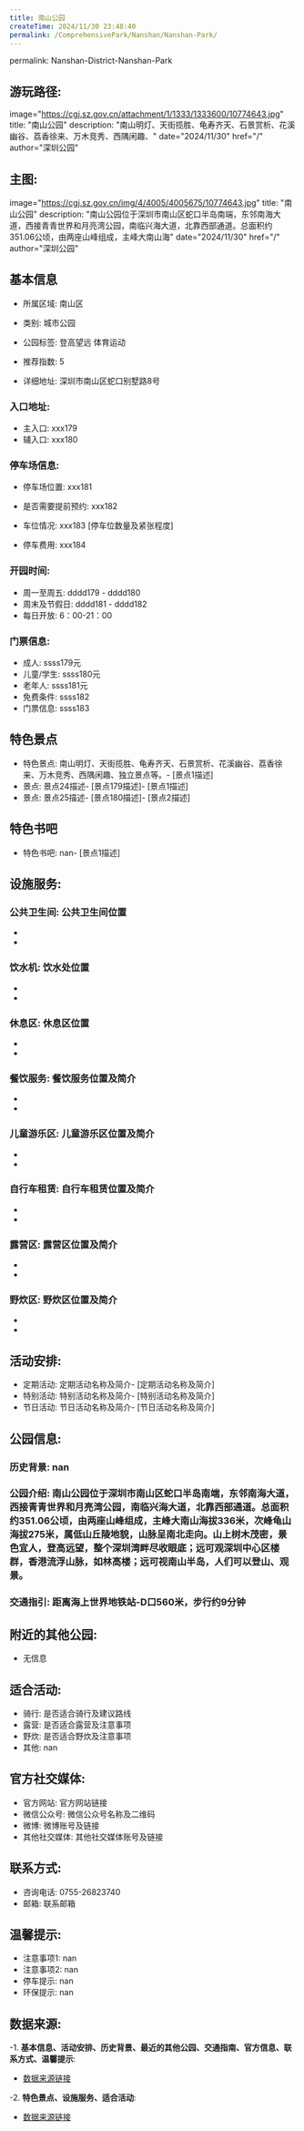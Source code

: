 ```yaml
---
title: 南山公园
createTime: 2024/11/30 23:48:40
permalink: /ComprehensivePark/Nanshan/Nanshan-Park/
---
```

permalink: Nanshan-District-Nanshan-Park
## 游玩路径:
image="https://cgj.sz.gov.cn/attachment/1/1333/1333600/10774643.jpg"
title: "南山公园"
description: "南山明灯、天街揽胜、龟寿齐天、石景赏析、花溪幽谷、荔香徐来、万木竞秀、西隅闲趣、"
date="2024/11/30"
href="/"
author="深圳公园"
## 主图:
image="https://cgj.sz.gov.cn/img/4/4005/4005675/10774643.jpg"
title: "南山公园"
description: "南山公园位于深圳市南山区蛇口半岛南端，东邻南海大道，西接青青世界和月亮湾公园，南临兴海大道，北靠西部通道。总面积约351.06公顷，由两座山峰组成，主峰大南山海"
date="2024/11/30"
href="/"
author="深圳公园"
## 基本信息

- 所属区域: 南山区

- 类别: 城市公园

- 公园标签: 登高望远 体育运动

- 推荐指数: 5

- 详细地址: 深圳市南山区蛇口别墅路8号

### 入口地址:
- 主入口: xxx179
- 辅入口: xxx180
### 停车场信息:
- 停车场位置: xxx181

- 是否需要提前预约: xxx182

- 车位情况: xxx183 [停车位数量及紧张程度]

- 停车费用: xxx184

### 开园时间:
- 周一至周五: dddd179 - dddd180
- 周末及节假日: dddd181 - dddd182
- 每日开放: 6：00-21：00

### 门票信息:
- 成人: ssss179元
- 儿童/学生: ssss180元
- 老年人: ssss181元
- 免费条件: ssss182
- 门票信息: ssss183
## 特色景点
- 特色景点: 南山明灯、天街揽胜、龟寿齐天、石景赏析、花溪幽谷、荔香徐来、万木竞秀、西隅闲趣、独立景点等。- [景点1描述]
- 景点: 景点24描述- [景点179描述]- [景点1描述]
- 景点: 景点25描述- [景点180描述]- [景点2描述]
## 特色书吧
- 特色书吧: nan- [景点1描述]
## 设施服务:
### 公共卫生间: 公共卫生间位置
- 
- 
### 饮水机: 饮水处位置
- 
- 
### 休息区: 休息区位置
- 
- 
### 餐饮服务: 餐饮服务位置及简介
- 
- 
### 儿童游乐区: 儿童游乐区位置及简介
- 
- 
### 自行车租赁: 自行车租赁位置及简介
- 
- 
### 露营区: 露营区位置及简介
- 
- 
### 野炊区: 野炊区位置及简介

- 
- 
## 活动安排:
- 定期活动: 定期活动名称及简介- [定期活动名称及简介]
- 特别活动: 特别活动名称及简介- [特别活动名称及简介]
- 节日活动: 节日活动名称及简介- [节日活动名称及简介]
## 公园信息:
### 历史背景: nan
### 公园介绍: 南山公园位于深圳市南山区蛇口半岛南端，东邻南海大道，西接青青世界和月亮湾公园，南临兴海大道，北靠西部通道。总面积约351.06公顷，由两座山峰组成，主峰大南山海拔336米，次峰龟山海拔275米，属低山丘陵地貌，山脉呈南北走向。山上树木茂密，景色宜人，登高远望，整个深圳湾畔尽收眼底；远可观深圳中心区楼群，香港流浮山脉，如林高楼；远可视南山半岛，人们可以登山、观景。
### 交通指引: 距离海上世界地铁站-D口560米，步行约9分钟

## 附近的其他公园:
- 无信息

## 适合活动:
- 骑行: 是否适合骑行及建议路线
- 露营: 是否适合露营及注意事项
- 野炊: 是否适合野炊及注意事项
- 其他: nan

## 官方社交媒体:
- 官方网站: 官方网站链接
- 微信公众号: 微信公众号名称及二维码
- 微博: 微博账号及链接
- 其他社交媒体: 其他社交媒体账号及链接

## 联系方式:
- 咨询电话: 0755-26823740
- 邮箱: 联系邮箱

## 温馨提示:
- 注意事项1: nan
- 注意事项2: nan
- 停车提示: nan
- 环保提示: nan

## 数据来源:
-1. **基本信息、活动安排、历史背景、最近的其他公园、交通指南、官方信息、联系方式、温馨提示**:
- [数据来源链接](https://cgj.sz.gov.cn/xsmh/gysz/csgy/content/post_10774643.html)

-2. **特色景点、设施服务、适合活动**:
- [数据来源链接](https://cgj.sz.gov.cn/xsmh/gysz/csgy/content/post_10774643.html)

